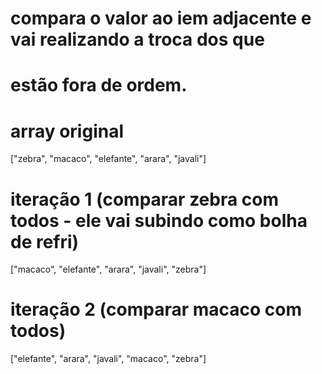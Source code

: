 # compara o valor ao iem adjacente e vai realizando a troca dos que
# estão fora de ordem.

# array original
["zebra", "macaco", "elefante", "arara", "javali"]

# iteração 1 (comparar zebra com todos - ele vai subindo como bolha de refri)
["macaco", "elefante", "arara", "javali", "zebra"]

# iteração 2 (comparar macaco com todos)
["elefante", "arara", "javali", "macaco", "zebra"]
